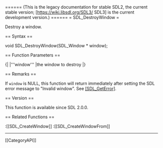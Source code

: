 ====== (This is the legacy documentation for stable SDL2, the current stable version; [https://wiki.libsdl.org/SDL3/ SDL3] is the current development version.) ======
= SDL_DestroyWindow =

Destroy a window.

== Syntax ==

<syntaxhighlight lang='c'>
void SDL_DestroyWindow(SDL_Window * window);
</syntaxhighlight>

== Function Parameters ==

{|
|'''window'''
|the window to destroy
|}

== Remarks ==

If <code>window</code> is NULL, this function will return immediately after
setting the SDL error message to "Invalid window". See [[SDL_GetError]]().

== Version ==

This function is available since SDL 2.0.0.

== Related Functions ==

:[[SDL_CreateWindow]]
:[[SDL_CreateWindowFrom]]

----
[[CategoryAPI]]


